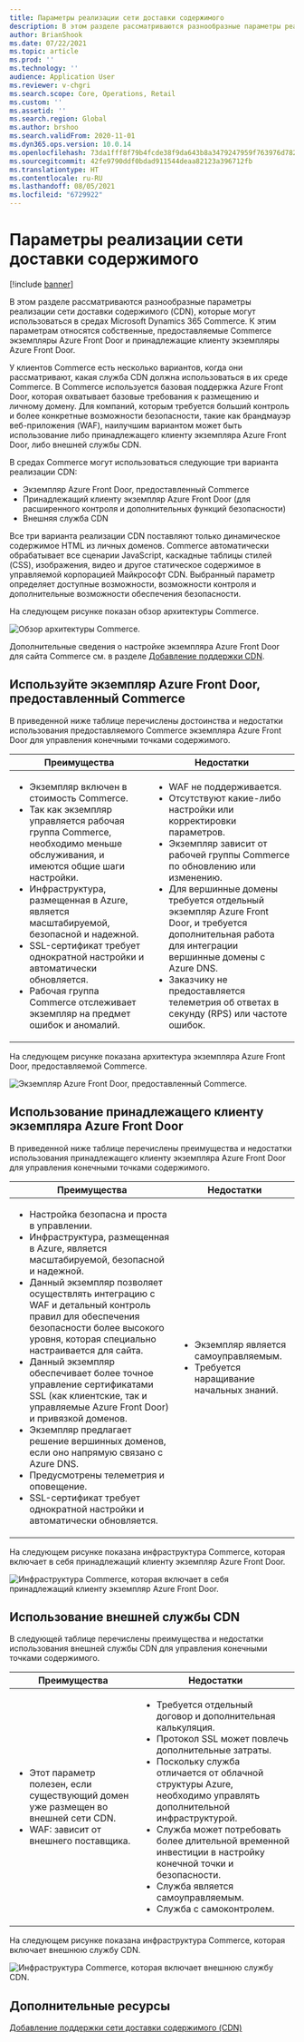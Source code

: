 ```yaml
---
title: Параметры реализации сети доставки содержимого
description: В этом разделе рассматриваются разнообразные параметры реализации сети доставки содержимого (CDN), которые могут использоваться в средах Microsoft Dynamics 365 Commerce. К этим параметрам относятся собственные, предоставляемые Commerce экземпляры Azure Front Door и принадлежащие клиенту экземпляры Azure Front Door.
author: BrianShook
ms.date: 07/22/2021
ms.topic: article
ms.prod: ''
ms.technology: ''
audience: Application User
ms.reviewer: v-chgri
ms.search.scope: Core, Operations, Retail
ms.custom: ''
ms.assetid: ''
ms.search.region: Global
ms.author: brshoo
ms.search.validFrom: 2020-11-01
ms.dyn365.ops.version: 10.0.14
ms.openlocfilehash: 73da1fff8f79b4fcde38f9da643b8a3479247959f763976d782279e4e2af7a33
ms.sourcegitcommit: 42fe9790ddf0bdad911544deaa82123a396712fb
ms.translationtype: HT
ms.contentlocale: ru-RU
ms.lasthandoff: 08/05/2021
ms.locfileid: "6729922"
---
```

# <a name="content-delivery-network-implementation-options"></a>Параметры реализации сети доставки содержимого

[!include [banner](includes/banner.md)]

В этом разделе рассматриваются разнообразные параметры реализации сети доставки содержимого (CDN), которые могут использоваться в средах Microsoft Dynamics 365 Commerce. К этим параметрам относятся собственные, предоставляемые Commerce экземпляры Azure Front Door и принадлежащие клиенту экземпляры Azure Front Door.

У клиентов Commerce есть несколько вариантов, когда они рассматривают, какая служба CDN должна использоваться в их среде Commerce. В Commerce используется базовая поддержка Azure Front Door, которая охватывает базовые требования к размещению и личному домену. Для компаний, которым требуется больший контроль и более конкретные возможности безопасности, такие как брандмауэр веб-приложения (WAF), наилучшим вариантом может быть использование либо принадлежащего клиенту экземпляра Azure Front Door, либо внешней службы CDN.

В средах Commerce могут использоваться следующие три варианта реализации CDN:

- Экземпляр Azure Front Door, предоставленный Commerce
- Принадлежащий клиенту экземпляр Azure Front Door (для расширенного контроля и дополнительных функций безопасности)
- Внешняя служба CDN

Все три варианта реализации CDN поставляют только динамическое содержимое HTML из личных доменов. Commerce автоматически обрабатывает все сценарии JavaScript, каскадные таблицы стилей (CSS), изображения, видео и другое статическое содержимое в управляемой корпорацией Майкрософт CDN. Выбранный параметр определяет доступные возможности, возможности контроля и дополнительные возможности обеспечения безопасности.

На следующем рисунке показан обзор архитектуры Commerce.

![Обзор архитектуры Commerce.](media/Commerce_CDN-Option_ComparisonModels.png)

Дополнительные сведения о настройке экземпляра Azure Front Door для сайта Commerce см. в разделе [Добавление поддержки CDN](add-cdn-support.md).

## <a name="use-the-commerce-provided-azure-front-door-instance"></a>Используйте экземпляр Azure Front Door, предоставленный Commerce

В приведенной ниже таблице перечислены достоинства и недостатки использования предоставляемого Commerce экземпляра Azure Front Door для управления конечными точками содержимого.

| Преимущества | Недостатки |
|------|------|
| <ul><li>Экземпляр включен в стоимость Commerce.</li><li>Так как экземпляр управляется рабочая группа Commerce, необходимо меньше обслуживания, и имеются общие шаги настройки.</li><li>Инфраструктура, размещенная в Azure, является масштабируемой, безопасной и надежной.</li><li>SSL-сертификат требует однократной настройки и автоматически обновляется.</li><li>Рабочая группа Commerce отслеживает экземпляр на предмет ошибок и аномалий.</li></ul> | <ul><li>WAF не поддерживается.</li><li>Отсутствуют какие-либо настройки или корректировки параметров.</li><li>Экземпляр зависит от рабочей группы Commerce по обновлению или изменению.</li><li>Для вершинные домены требуется отдельный экземпляр Azure Front Door, и требуется дополнительная работа для интеграции вершинные домены с Azure DNS.</li><li>Заказчику не предоставляется телеметрия об ответах в секунду (RPS) или частоте ошибок.</li></ul> |

На следующем рисунке показана архитектура экземпляра Azure Front Door, предоставляемой Commerce.

![Экземпляр Azure Front Door, предоставленный Commerce.](media/Commerce_CDN-Option_CommerceFrontDoor.png)

## <a name="use-a-customer-owned-azure-front-door-instance"></a>Использование принадлежащего клиенту экземпляра Azure Front Door

В приведенной ниже таблице перечислены преимущества и недостатки использования принадлежащего клиенту экземпляра Azure Front Door для управления конечными точками содержимого.

| Преимущества | Недостатки |
|------|------|
| <ul><li>Настройка безопасна и проста в управлении.</li><li>Инфраструктура, размещенная в Azure, является масштабируемой, безопасной и надежной.</li><li>Данный экземпляр позволяет осуществлять интеграцию с WAF и детальный контроль правил для обеспечения безопасности более высокого уровня, которая специально настраивается для сайта.</li><li>Данный экземпляр обеспечивает более точное управление сертификатами SSL (как клиентские, так и управляемые Azure Front Door) и привязкой доменов.</li><li>Экземпляр предлагает решение вершинных доменов, если оно напрямую связано с Azure DNS.</li><li>Предусмотрены телеметрия и оповещение.</li><li>SSL-сертификат требует однократной настройки и автоматически обновляется.</li></ul> | <ul><li>Экземпляр является самоуправляемым.</li><li>Требуется наращивание начальных знаний.</li></ul> |

На следующем рисунке показана инфраструктура Commerce, которая включает в себя принадлежащий клиенту экземпляр Azure Front Door.

![Инфраструктура Commerce, которая включает в себя принадлежащий клиенту экземпляр Azure Front Door.](media/Commerce_CDN-Option_CustomerOwnedAzureFrontDoor.png)

## <a name="use-an-external-cdn-service"></a>Использование внешней службы CDN

В следующей таблице перечислены преимущества и недостатки использования внешней службы CDN для управления конечными точками содержимого.

| Преимущества | Недостатки |
|------|------|
| <ul><li>Этот параметр полезен, если существующий домен уже размещен во внешней сети CDN.</li><li>WAF: зависит от внешнего поставщика.</li></ul> | <ul><li>Требуется отдельный договор и дополнительная калькуляция.</li><li>Протокол SSL может повлечь дополнительные затраты.</li><li>Поскольку служба отличается от облачной структуры Azure, необходимо управлять дополнительной инфраструктурой.</li><li>Служба может потребовать более длительной временной инвестиции в настройку конечной точки и безопасности.</li><li>Служба является самоуправляемым.</li><li>Служба с самоконтролем.</li></ul> |

На следующем рисунке показана инфраструктура Commerce, которая включает внешнюю службу CDN.

![Инфраструктура Commerce, которая включает внешнюю службу CDN.](media/Commerce_CDN-Option_ExternalFrontDoor.png)

## <a name="additional-resources"></a>Дополнительные ресурсы

[Добавление поддержки сети доставки содержимого (CDN)](add-cdn-support.md)
